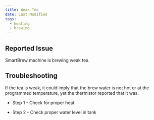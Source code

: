 ```yaml
---
title: Weak Tea
date: Last Modified
tags:
  - heating
  - brewing
---
```

## Reported Issue

SmartBrew machine is brewing weak tea.

## Troubleshooting

If the tea is weak, it could imply that the brew water is not hot or at the programmed temperature, yet the thermistor reported that it was.

- Step 1 - Check for proper heat

- Step 2 - Check proper water level in tank

